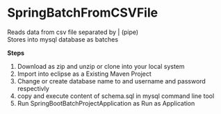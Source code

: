 # SpringBatchFromCSVFile

Reads data from csv file separated by | (pipe) 
<br>Stores into mysql database as batches

<b>Steps</b> 

1. Download as zip and unzip or clone into your local system <br>
2. Import into eclipse as a Existing Maven Project <br>
3. Change or create database name to <your database name> and username and password respectivly <br>
4. copy and execute content of schema.sql in mysql command line tool
5. Run SpringBootBatchProjectApplication as Run as Application
